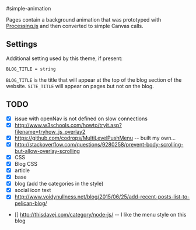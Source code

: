 #simple-animation

Pages contain a background animation that was prototyped with [Processing.js](http://processingjs.org>)  and then converted to simple Canvas calls.

## Settings

Additional setting used by this theme, if present:

    BLOG_TITLE = string

``BLOG_TITLE`` is the title that will appear at the top of the blog section of the website. ``SITE_TITLE`` will appear on pages but not on the blog.

## TODO

- [x] issue with openNav is not defined on slow connections
- [x] http://www.w3schools.com/howto/tryit.asp?filename=tryhow_js_overlay2
- [x]  https://github.com/codrops/MultiLevelPushMenu -- built my own... 
- [x]  http://stackoverflow.com/questions/9280258/prevent-body-scrolling-but-allow-overlay-scrolling 
- [x] CSS
- [x] Blog CSS
- [x] article
- [x] base
- [x] blog (add the categories in the style)
- [x] social icon text 
- [x] http://www.voidynullness.net/blog/2015/06/25/add-recent-posts-list-to-pelican-blog/
- [] http://thisdavej.com/category/node-js/ -- I like the menu style on this blog
